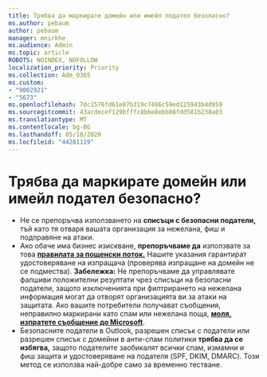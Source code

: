 ```yaml
---
title: Трябва да маркирате домейн или имейл подател безопасно?
ms.author: pebaum
author: pebaum
manager: mnirkhe
ms.audience: Admin
ms.topic: article
ROBOTS: NOINDEX, NOFOLLOW
localization_priority: Priority
ms.collection: Adm_O365
ms.custom:
- "9002921"
- "5673"
ms.openlocfilehash: 7dc1576fd61e87b319c7486c59ed125943b4d959
ms.sourcegitcommit: 43acdecef129bfffc8bbe8ebb08fdd581b238a03
ms.translationtype: MT
ms.contentlocale: bg-BG
ms.lasthandoff: 05/18/2020
ms.locfileid: "44281119"
---
```

# <a name="need-to-mark-a-domain-or-email-sender-safe"></a>Трябва да маркирате домейн или имейл подател безопасно?

- Не се препоръчва използването на **списъци с безопасни податели,** тъй като тя отваря вашата организация за нежелана, фиш и подправяне на атаки.
- Ако обаче има бизнес изискване, **препоръчваме да** използвате за това **[правилата за пощенски поток.](https://docs.microsoft.com/microsoft-365/security/office-365-security/create-safe-sender-lists-in-office-365?view=o365-worldwide#recommended-use-mail-flow-rules)** Нашите указания гарантират удостоверяване на изпращача (проверява изпращане на домейн не се подмества). **Забележка:** Не препоръчваме да управлявате фалшиви положителни резултати чрез списъци на безопасни податели, защото изключенията при филтрирането на нежелана информация могат да отворят организацията ви за атаки на защитата. Ако вашите потребители получават съобщения, неправилно маркирани като спам или нежелана поща, **[моля, изпратете съобщение до Microsoft](https://protection.office.com/reportsubmission)**.
- Безопасните податели в Outlook, разрешен списък с податели или разрешен списък с домейни в анти-спам политики **трябва да се избягва,** защото подателите заобикалят всички спам, измамни и фиш защита и удостоверяване на подателя (SPF, DKIM, DMARC). Този метод се използва най-добре само за временно тестване.
